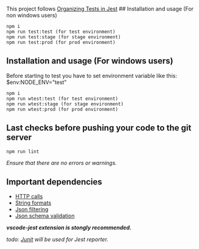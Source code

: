 
This project follows [Organizing Tests in Jest](https://medium.com/@JeffLombardJr/organizing-tests-in-jest-17fc431ff850) ## Installation and usage (For non windows users)

    npm i
    npm run test:test (for test environment)
    npm run test:stage (for stage environment)
    npm run test:prod (for prod environment)

## Installation and usage (For windows users)

Before starting to test you have to set environment variable like this: $env:NODE_ENV="test"

    npm i
    npm run wtest:test (for test environment)
    npm run wtest:stage (for stage environment)
    npm run wtest:prod (for prod environment)



## Last checks before pushing your code to the git server
    npm run lint
*Ensure that there are no errors or warnings.*

## Important dependencies

* [HTTP calls](https://github.com/vlucas/frisby)
* [String formats](https://github.com/alexei/sprintf.js/)
* [Json filtering](https://lodash.com/docs/4.17.11)
* [Json schema validation](https://github.com/hapijs/joi)

***vscode-jest extension is stongly recommended.***

*todo: [Junit](https://github.com/jest-community/jest-junit) will be used for Jest reporter.*